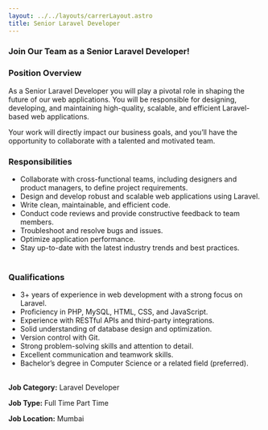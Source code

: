 ```yaml
---
layout: ../../layouts/carrerLayout.astro
title: Senior Laravel Developer
---
```


### **Join Our Team as a Senior Laravel Developer!**

### Position Overview

As a Senior Laravel Developer you will play a pivotal role in shaping the future of our web applications. You will be responsible for designing, developing, and maintaining high-quality, scalable, and efficient Laravel-based web applications.

Your work will directly impact our business goals, and you’ll have the opportunity to collaborate with a talented and motivated team.

### Responsibilities

-   Collaborate with cross-functional teams, including designers and product managers, to define project requirements.
-   Design and develop robust and scalable web applications using Laravel.
-   Write clean, maintainable, and efficient code.
-   Conduct code reviews and provide constructive feedback to team members.
-   Troubleshoot and resolve bugs and issues.
-   Optimize application performance.
-   Stay up-to-date with the latest industry trends and best practices.<br><br>


### Qualifications

-   3+ years of experience in web development with a strong focus on Laravel.
-   Proficiency in PHP, MySQL, HTML, CSS, and JavaScript.
-   Experience with RESTful APIs and third-party integrations.
-   Solid understanding of database design and optimization.
-   Version control with Git.
-   Strong problem-solving skills and attention to detail.
-   Excellent communication and teamwork skills.
-   Bachelor’s degree in Computer Science or a related field (preferred).<br><br> 

**Job Category:** Laravel Developer

**Job Type:** Full Time Part Time

**Job Location:** Mumbai